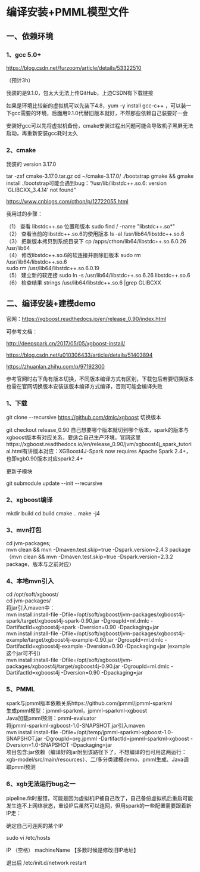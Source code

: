 # 编译安装+PMML模型文件
## 一、依赖环境
### 1、gcc 5.0+

https://blog.csdn.net/furzoom/article/details/53322510

（预计3h）

我装的是9.1.0，包太大无法上传GitHub，上边CSDN有下载链接

如果是环境比较新的虚拟机可以先装下4.8，yum -y install gcc-c++ ，可以装一下gcc需要的环境，后面用9.1.0代替旧版本就好，不然那些依赖自己装要好一会

安装好gcc可以先将虚拟机备份，cmake安装过程出问题可能会导致机子黑屏无法启动，再重新安装gcc耗时太久

### 2、cmake

我装的 version 3.17.0

tar -zxf cmake-3.17.0.tar.gz
cd ~/cmake-3.17.0/
./bootstrap
gmake && gmake install
./bootstrap可能会遇到bug：“/usr/lib/libstdc++.so.6: version `GLIBCXX_3.4.14' not found”

https://www.cnblogs.com/cthon/p/12722055.html

我用过的步骤：

（1） 查看 libstdc++.so 位置和版本
sudo find / -name "libstdc++.so*"  
（2） 查看当前的libstdc++.so.6的使用版本
ls -al /usr/lib64/libstdc++.so.6  
（3） 把新版本拷贝到系统目录下
cp /apps/cthon/lib64/libstdc++.so.6.0.26 /usr/lib64  
（4） 修改libstdc++.so.6的软连接并删除旧版本
sudo rm /usr/lib64/libstdc++.so.6  
sudo rm /usr/lib64/libstdc++.so.6.0.19  
（5） 建立新的软连接
sudo ln -s /usr/lib64/libstdc++.so.6.26 libstdc++.so.6  
（6） 检查结果
strings /usr/lib64/libstdc++.so.6 |grep GLIBCXX  

## 二、编译安装+建模demo
官网：https://xgboost.readthedocs.io/en/release_0.90/index.html

可参考文档：

http://deepspark.cn/2017/05/05/xgboost-install/

https://blog.csdn.net/u010306433/article/details/51403894

https://zhuanlan.zhihu.com/p/97192300

参考官网时右下角有版本切换，不同版本编译方式有区别，下载包后若要切换版本也需在官网切换版本安装该版本编译方式编译，否则可能会编译失败

### 1、下载

git clone --recursive https://github.com/dmlc/xgboost
切换版本

git checkout release_0.90 
自己想要哪个版本就切到哪个版本，spark的版本与xgboost版本有对应关系，要适合自己生产环境，官网这里https://xgboost.readthedocs.io/en/release_0.90/jvm/xgboost4j_spark_tutorial.html有讲版本对应：XGBoost4J-Spark now requires Apache Spark 2.4+，也即xgb0.90版本对应spark2.4+

更新子模块

 git submodule update --init --recursive
### 2、xgboost编译

mkdir build
cd build
cmake ..
make -j4
### 3、mvn打包
cd jvm-packages;  
mvn clean && mvn -Dmaven.test.skip=true -Dspark.version=2.4.3 package   
（mvn clean && mvn -Dmaven.test.skip=true -Dspark.version=2.3.2 package，版本与之前对应）  
### 4、本地mvn引入
cd /opt/soft/xgboost/  
cd jvm-packages/  
将jar引入maven中：  
mvn install:install-file -Dfile=/opt/soft/xgboost/jvm-packages/xgboost4j-spark/target/xgboost4j-spark-0.90.jar -DgroupId=ml.dmlc -DartifactId=xgboost4j-spark -Dversion=0.90 -Dpackaging=jar  
mvn install:install-file -Dfile=/opt/soft/xgboost/jvm-packages/xgboost4j-example/target/xgboost4j-example-0.90.jar -DgroupId=ml.dmlc -DartifactId=xgboost4j-example -Dversion=0.90 -Dpackaging=jar (example这个jar可不引)  
mvn install:install-file -Dfile=/opt/soft/xgboost/jvm-packages/xgboost4j/target/xgboost4j-0.90.jar -DgroupId=ml.dmlc -DartifactId=xgboost4j -Dversion=0.90 -Dpackaging=jar  
### 5、PMML
spark与jpmml版本依赖关系https://github.com/jpmml/jpmml-sparkml  
生成pmml模型：jpmml-sparkml，jpmml-sparkml-xgboost  
Java加载pmml预测：pmml-evaluator  
将jpmml-sparkml-xgboost-1.0-SNAPSHOT.jar引入maven  
mvn install:install-file -Dfile=/opt/temp/jpmml-sparkml-xgboost-1.0-SNAPSHOT.jar -DgroupId=org.jpmml -DartifactId=jpmml-sparkml-xgboost -Dversion=1.0-SNAPSHOT -Dpackaging=jar  
项目包含:jar依赖（编译好的jar附到该路径下了，不想编译的也可用这两运行：xgb-model/src/main/resources）、二/多分类建模demo、pmml生成、Java调取pmml预测  


### 6、xgb无法运行bug之一

pipeline.fit时报错，可能是因为虚拟机IP被自己改了，自己备份虚拟机后重启可能发生连不上网络状态，重设IP后虽然可以连网，但用spark的一些配置需要跟着新IP走：

确定自己可连网的某个IP

sudo vi /etc/hosts

IP （空格） machineName 【多数时候是修改旧IP地址】

退出后 /etc/init.d/network restart
